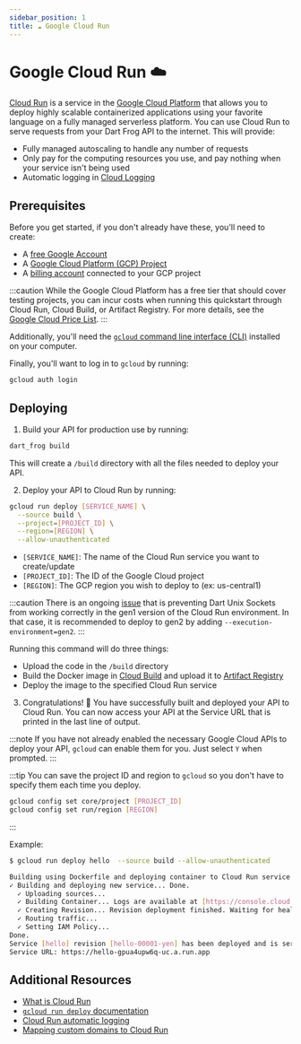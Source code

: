 ```yaml
---
sidebar_position: 1
title: ☁️ Google Cloud Run
---
```


# Google Cloud Run ☁️

[Cloud Run](https://cloud.google.com/run) is a service in the [Google Cloud Platform](https://cloud.google.com/) that allows you to deploy highly scalable containerized applications using your favorite language on a fully managed serverless platform. You can use Cloud Run to serve requests from your Dart Frog API to the internet. This will provide:

- Fully managed autoscaling to handle any number of requests
- Only pay for the computing resources you use, and pay nothing when your service isn't being used
- Automatic logging in [Cloud Logging](https://cloud.google.com/logging)

## Prerequisites

Before you get started, if you don't already have these, you'll need to create:

- A [free Google Account](https://support.google.com/accounts/answer/27441?hl=en)
- A [Google Cloud Platform (GCP) Project](https://cloud.google.com/resource-manager/docs/creating-managing-projects)
- A [billing account](https://cloud.google.com/billing/docs/how-to/manage-billing-account#create_a_new_billing_account) connected to your GCP project

:::caution
While the Google Cloud Platform has a free tier that should cover testing projects, you can incur costs when running this quickstart through Cloud Run, Cloud Build, or Artifact Registry. For more details, see the [Google Cloud Price List](https://cloud.google.com/pricing/list).
:::

Additionally, you'll need the [`gcloud` command line interface (CLI)](https://cloud.google.com/sdk/docs/install) installed on your computer.

Finally, you'll want to log in to `gcloud` by running:

```bash
gcloud auth login
```

## Deploying

1. Build your API for production use by running:

```bash
dart_frog build
```

This will create a `/build` directory with all the files needed to deploy your API.

2. Deploy your API to Cloud Run by running:

```bash
gcloud run deploy [SERVICE_NAME] \
  --source build \
  --project=[PROJECT_ID] \
  --region=[REGION] \
  --allow-unauthenticated
```

- `[SERVICE_NAME]`: The name of the Cloud Run service you want to create/update
- `[PROJECT_ID]`: The ID of the Google Cloud project
- `[REGION]`: The GCP region you wish to deploy to (ex: us-central1)

:::caution
There is an ongoing [issue](https://github.com/google/gvisor/issues/7331) that is preventing Dart Unix Sockets from working correctly in the gen1 version of the Cloud Run environment. In that case, it is recommended to deploy to gen2 by adding `--execution-environment=gen2`.
:::

Running this command will do three things:

- Upload the code in the `/build` directory
- Build the Docker image in [Cloud Build](https://cloud.google.com/build) and upload it to [Artifact Registry](https://cloud.google.com/artifact-registry)
- Deploy the image to the specified Cloud Run service

3. Congratulations! 🎉 You have successfully built and deployed your API to Cloud Run. You can now access your API at the Service URL that is printed in the last line of output.

:::note
If you have not already enabled the necessary Google Cloud APIs to deploy your API, `gcloud` can enable them for you. Just select `Y` when prompted.
:::

:::tip
You can save the project ID and region to `gcloud` so you don't have to specify them each time you deploy.

```bash
gcloud config set core/project [PROJECT_ID]
gcloud config set run/region [REGION]
```

:::

Example:

```bash
$ gcloud run deploy hello  --source build --allow-unauthenticated

Building using Dockerfile and deploying container to Cloud Run service [hello] in project [dart-demo] region [us-central1]
✓ Building and deploying new service... Done.
  ✓ Uploading sources...
  ✓ Building Container... Logs are available at [https://console.cloud.google.com/cloud-build/builds/df7f07d1-d88b-4443-a2b1-bdfd3cdab15b?project=700116488077].
  ✓ Creating Revision... Revision deployment finished. Waiting for health check to begin.
  ✓ Routing traffic...
  ✓ Setting IAM Policy...
Done.
Service [hello] revision [hello-00001-yen] has been deployed and is serving 100 percent of traffic.
Service URL: https://hello-gpua4upw6q-uc.a.run.app
```

## Additional Resources

- [What is Cloud Run](https://cloud.google.com/run/docs/overview/what-is-cloud-run)
- [`gcloud run deploy` documentation](https://cloud.google.com/sdk/gcloud/reference/run/deploy)
- [Cloud Run automatic logging](https://cloud.google.com/run/docs/logging)
- [Mapping custom domains to Cloud Run](https://cloud.google.com/run/docs/mapping-custom-domains)
